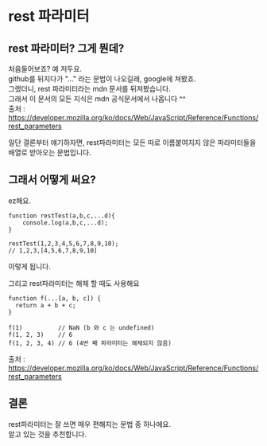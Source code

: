 # rest 파라미터

## rest 파라미터? 그게 뭔데?

처음들어보죠? 예 저두요.  
github를 뒤지다가 "..." 라는 문법이 나오길래, google에 쳐봤죠.  
그랬더니, rest 파라미터라는 mdn 문서를 뒤져봤습니다.  
그래서 이 문서의 모든 지식은 mdn 공식문서에서 나옵니다 ^^  
출처 : https://developer.mozilla.org/ko/docs/Web/JavaScript/Reference/Functions/rest_parameters  

일단 결론부터 얘기하자면, rest파라미터는 모든 따로 이름붙여지지 않은 파라미터들을 배열로 받아오는 문법입니다.  

## 그래서 어떻게 써요?
ez해요.
```
function restTest(a,b,c,...d){
    console.log(a,b,c,...d);
}

restTest(1,2,3,4,5,6,7,8,9,10);
// 1,2,3,[4,5,6,7,8,9,10]
```

이렇게 됩니다.  

그리고 rest파라미터는 해체 할 때도 사용해요  
```
function f(...[a, b, c]) {
  return a + b + c;
}

f(1)          // NaN (b 와 c 는 undefined)
f(1, 2, 3)    // 6
f(1, 2, 3, 4) // 6 (4번 째 파라미터는 해체되지 않음)
```
출처 : https://developer.mozilla.org/ko/docs/Web/JavaScript/Reference/Functions/rest_parameters  

## 결론
rest파라미터는 잘 쓰면 매우 편해지는 문법 중 하나에요.  
알고 있는 것을 추천합니다.  
    